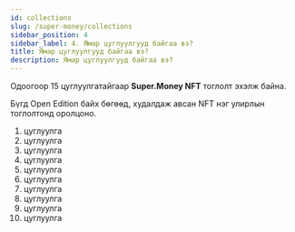 ```yaml
---
id: collections
slug: /super-money/collections
sidebar_position: 4
sidebar_label: 4. Ямар цуглуулгууд байгаа вэ?
title: Ямар цуглуулгууд байгаа вэ?
description: Ямар цуглуулгууд байгаа вэ?
---
```


Одоогоор 15 цуглуулгатайгаар **Super.Money NFT** тоглолт эхэлж байна.

Бүгд Open Edition байх бөгөөд, худалдаж авсан NFT нэг улирлын тоглолтонд оролцоно.

<ol>
  <li>цуглуулга</li>
  <li>цуглуулга</li>
  <li>цуглуулга</li>
  <li>цуглуулга</li>
    <li>цуглуулга</li>
      <li>цуглуулга</li>
        <li>цуглуулга</li>
          <li>цуглуулга</li>
            <li>цуглуулга</li>
              <li>цуглуулга</li>
              
</ol> 



